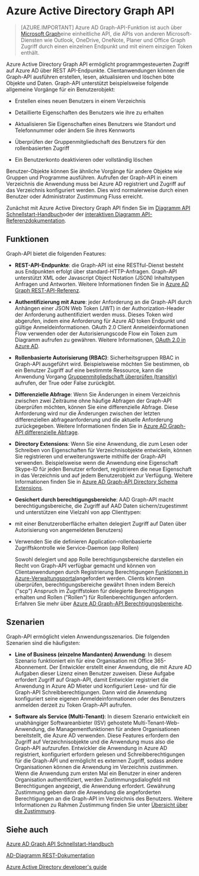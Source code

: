 <properties
   pageTitle="Azure Active Directory Graph API | Microsoft Azure"
   description="Eine Übersicht und Schnellstart-Handbuch für Graph-API ermöglicht den programmgesteuerten Zugriff auf Azure AD über REST API-Endpunkte."
   services="active-directory"
   documentationCenter=""
   authors="PatAltimore"
   manager="mbaldwin"
   editor="mbaldwin" />
<tags
   ms.service="active-directory"
   ms.devlang="na"
   ms.topic="article"
   ms.tgt_pltfrm="na"
   ms.workload="identity"
   ms.date="09/16/2016"
   ms.author="mbaldwin" />

# <a name="azure-active-directory-graph-api"></a>Azure Active Directory Graph API

> [AZURE.IMPORTANT] Azure AD Graph-API-Funktion ist auch über [Microsoft Graph](https://graph.microsoft.io/)eine einheitliche API, die APIs von anderen Microsoft-Diensten wie Outlook, OneDrive, OneNote, Planer und Office Graph Zugriff durch einen einzelnen Endpunkt und mit einem einzigen Token enthält.

Azure Active Directory Graph API ermöglicht programmgesteuerten Zugriff auf Azure AD über REST API-Endpunkte. Clientanwendungen können die Graph-API ausführen erstellen, lesen, aktualisieren und löschen böte Objekte und Daten. Graph-API unterstützt beispielsweise folgende allgemeine Vorgänge für ein Benutzerobjekt:

- Erstellen eines neuen Benutzers in einem Verzeichnis

- Detaillierte Eigenschaften des Benutzers wie ihre zu erhalten

- Aktualisieren Sie Eigenschaften eines Benutzers wie Standort und Telefonnummer oder ändern Sie ihres Kennworts

- Überprüfen der Gruppenmitgliedschaft des Benutzers für den rollenbasierten Zugriff

- Ein Benutzerkonto deaktivieren oder vollständig löschen

Benutzer-Objekte können Sie ähnliche Vorgänge für andere Objekte wie Gruppen und Programme ausführen. Aufrufen der Graph-API in einem Verzeichnis die Anwendung muss bei Azure AD registriert und Zugriff auf das Verzeichnis konfiguriert werden. Dies wird normalerweise durch einen Benutzer oder Administrator Zustimmung Fluss erreicht.

Zunächst mit Azure Active Directory Graph API finden Sie im [Diagramm API Schnellstart-Handbuch](active-directory-graph-api-quickstart.md)oder der [interaktiven Diagramm API-Referenzdokumentation](https://msdn.microsoft.com/Library/Azure/Ad/Graph/api/api-catalog).


## <a name="features"></a>Funktionen

Graph-API bietet die folgenden Features:

- **REST-API-Endpunkte**: die Graph-API ist eine RESTful-Dienst besteht aus Endpunkten erfolgt über standard-HTTP-Anfragen. Graph-API unterstützt XML oder Javascript Object Notation (JSON) Inhaltstypen Anfragen und Antworten. Weitere Informationen finden Sie in [Azure AD Graph REST-API-Referenz](https://msdn.microsoft.com/Library/Azure/Ad/Graph/api/api-catalog).

- **Authentifizierung mit Azure**: jeder Anforderung an die Graph-API durch Anhängen einer JSON Web Token (JWT) in der Authorization-Header der Anforderung authentifiziert werden muss. Dieses Token wird abgerufen, indem eine Anforderung für Azure AD token Endpunkt und gültige Anmeldeinformationen. OAuth 2.0 Client Anmeldeinformationen Flow verwenden oder der Autorisierungscode Flow ein Token zum Diagramm aufrufen zu gewähren. Weitere Informationen, [OAuth 2.0 in Azure AD](https://msdn.microsoft.com/library/azure/dn645545.aspx).

- **Rollenbasierte Autorisierung (RBAC)**: Sicherheitsgruppen RBAC in Graph-API ausgeführt wird. Beispielsweise möchten Sie bestimmen, ob ein Benutzer Zugriff auf eine bestimmte Ressource, kann die Anwendung Vorgang [Gruppenmitgliedschaft überprüfen (transitiv)](https://msdn.microsoft.com/Library/Azure/Ad/Graph/api/groups-operations#FunctionsandactionsongroupsCheckmembershipinaspecificgrouptransitive) aufrufen, der True oder False zurückgibt.

- **Differenzielle Abfrage**: Wenn Sie Änderungen in einem Verzeichnis zwischen zwei Zeiträume ohne häufige Abfragen der Graph-API überprüfen möchten, können Sie eine differenzielle Abfrage. Diese Anforderung wird nur die Änderungen zwischen der letzten differenziellen abfrageanforderung und die aktuelle Anforderung zurückgegeben. Weitere Informationen finden Sie in [Azure AD Graph-API differenzielle Abfrage](https://msdn.microsoft.com/Library/Azure/Ad/Graph/howto/azure-ad-graph-api-differential-query).

- **Directory Extensions**: Wenn Sie eine Anwendung, die zum Lesen oder Schreiben von Eigenschaften für Verzeichnisobjekte entwickeln, können Sie registrieren und erweiterungswerte mithilfe der Graph-API verwenden. Beispielsweise wenn die Anwendung eine Eigenschaft Skype-ID für jeden Benutzer erfordert, registrieren die neue Eigenschaft in das Verzeichnis und auf jedem Benutzerobjekt zur Verfügung. Weitere Informationen finden Sie in [Azure AD Graph-API Directory Schema Extensions](https://msdn.microsoft.com/Library/Azure/Ad/Graph/howto/azure-ad-graph-api-directory-schema-extensions).

- **Gesichert durch berechtigungsbereiche**: AAD Graph-API macht berechtigungsbereiche, die Zugriff auf AAD Daten sichern/zugestimmt und unterstützen eine Vielzahl von app Clienttypen:
 - mit einer Benutzeroberfläche erhalten delegiert Zugriff auf Daten über Autorisierung von angemeldeten Benutzers)
  - Verwenden Sie die definieren Application-rollenbasierte Zugriffskontrolle wie Service-Daemon (app Rollen)

    Sowohl delegiert und app Rolle berechtigungsbereiche darstellen ein Recht von Graph-API verfügbar gemacht und können von Clientanwendungen durch Registrierung Berechtigungen [Funktionen in Azure-Verwaltungsportal](https://manage.windowsazure.com)angefordert werden. Clients können überprüfen, berechtigungsbereiche gewährt Ihnen indem Bereich ("scp") Anspruch im Zugriffstoken für delegierte Berechtigungen erhalten und Rollen ("Rollen") für Rollenberechtigungen anfordern. Erfahren Sie mehr über [Azure AD Graph-API Berechtigungsbereiche](https://msdn.microsoft.com/Library/Azure/Ad/Graph/howto/azure-ad-graph-api-permission-scopes).


## <a name="scenarios"></a>Szenarien

Graph-API ermöglicht vielen Anwendungsszenarios. Die folgenden Szenarien sind die häufigsten:

- **Line of Business (einzelne Mandanten) Anwendung**: In diesem Szenario funktioniert ein für eine Organisation mit Office 365-Abonnement. Der Entwickler erstellt einer Anwendung, die mit Azure AD Aufgaben dieser Lizenz einen Benutzer zuweisen. Diese Aufgabe erfordert Zugriff auf Graph-API, damit Entwickler registriert die Anwendung in Azure AD Mieter und konfiguriert Lese- und für die Graph-API Schreibberechtigungen. Dann wird die Anwendung konfiguriert seine eigenen Anmeldeinformationen oder des Benutzers anmelden derzeit zu Token Graph-API aufrufen.

- **Software als Service (Multi-Tenant)**: In diesem Szenario entwickelt ein unabhängiger Softwareanbieter (ISV) gehostete Multi-Tenant-Web-Anwendung, die Managementfunktionen für andere Organisationen bereitstellt, die Azure AD verwenden. Diese Features erfordern den Zugriff auf Verzeichnisobjekte und die Anwendung muss also die Graph-API aufzurufen. Entwickler die Anwendung in Azure AD registriert, konfiguriert erfordern gelesen und Schreibberechtigungen für die Graph-API und ermöglicht es externen Zugriff, sodass andere Organisationen können die Anwendung im Verzeichnis zustimmen. Wenn die Anwendung zum ersten Mal ein Benutzer in einer anderen Organisation authentifiziert, werden Zustimmungsdialogfeld mit Berechtigungen angezeigt, die Anwendung erfordert.  Gewährung Zustimmung geben dann die Anwendung die angeforderten Berechtigungen an die Graph-API im Verzeichnis des Benutzers. Weitere Informationen zu Rahmen Zustimmung finden Sie unter [Übersicht über die Zustimmung](active-directory-integrating-applications.md).

## <a name="see-also"></a>Siehe auch

[Azure AD Graph API Schnellstart-Handbuch](active-directory-graph-api-quickstart.md)

[AD-Diagramm REST-Dokumentation](https://msdn.microsoft.com/Library/Azure/Ad/Graph/api/api-catalog)

[Azure Active Directory developer's guide](active-directory-developers-guide.md)
